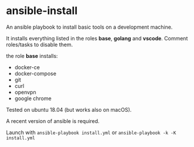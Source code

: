 # ansible-install

An ansible playbook to install basic tools on a development machine.

It installs everything listed in the roles **base**, **golang** and **vscode**. Comment roles/tasks to disable them.

the role **base** installs:
- docker-ce
- docker-compose
- git
- curl
- openvpn
- google chrome
 

Tested on ubuntu 18.04 (but works also on macOS).

A recent version of ansible is required.

Launch with `ansible-playbook install.yml` or `ansible-playbook -k -K install.yml`

